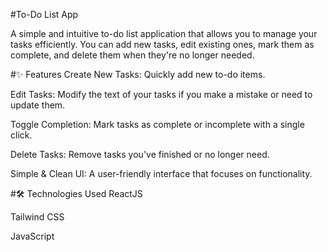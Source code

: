 #To-Do List App

A simple and intuitive to-do list application that allows you to manage your tasks efficiently. You can add new tasks, edit existing ones, mark them as complete, and delete them when they're no longer needed.


#✨ Features
Create New Tasks: Quickly add new to-do items.

Edit Tasks: Modify the text of your tasks if you make a mistake or need to update them.

Toggle Completion: Mark tasks as complete or incomplete with a single click.

Delete Tasks: Remove tasks you've finished or no longer need.

Simple & Clean UI: A user-friendly interface that focuses on functionality.



#🛠️ Technologies Used
ReactJS

Tailwind CSS

JavaScript

